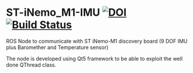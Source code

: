 ST-iNemo_M1-IMU [![DOI](https://zenodo.org/badge/9190/Myzhar/ST-iNemo_M1-IMU.svg)](http://dx.doi.org/10.5281/zenodo.14089) [![Build Status](https://travis-ci.org/Myzhar/ST-iNemo_M1-IMU.svg)](https://travis-ci.org/Myzhar/ST-iNemo_M1-IMU)
===============

ROS Node to communicate with ST iNemo-M1 discovery board (9 DOF IMU plus Baromether and Temperature sensor)

The node is developed using Qt5 framework to be able to exploit the well done QThread class.
